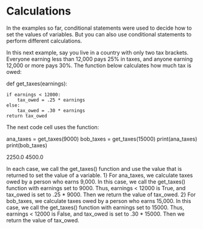# Calculations
In the examples so far, conditional statements were used to decide how to set the values of variables. But you can also use conditional statements to perform different
calculations.

In this next example, say you live in a country with only two tax brackets. Everyone earning less than 12,000 pays 25% in taxes, and anyone earning 12,000 or more pays 30%.
The function below calculates how much tax is owed:

def get_taxes(earnings):
    
    if earnings < 12000:
        tax_owed = .25 * earnings
    else:
        tax_owed = .30 * earnings
    return tax_owed


The next code cell uses the function:


ana_taxes = get_taxes(9000)
bob_taxes = get_taxes(15000)
print(ana_taxes)
print(bob_taxes)


2250.0
4500.0


In each case, we call the get_taxes() function and use the value that is returned to set the value of a variable.
1} For ana_taxes, we calculate taxes owed by a person who earns 9,000. In this case, we call the get_taxes() function with earnings set to 9000. Thus, earnings < 12000
is True, and tax_owed is set to .25 * 9000. Then we return the value of tax_owed.
2} For bob_taxes, we calculate taxes owed by a person who earns 15,000. In this case, we call the get_taxes() function with earnings set to 15000. Thus, earnings < 12000
is False, and tax_owed is set to .30 * 15000. Then we return the value of tax_owed.
